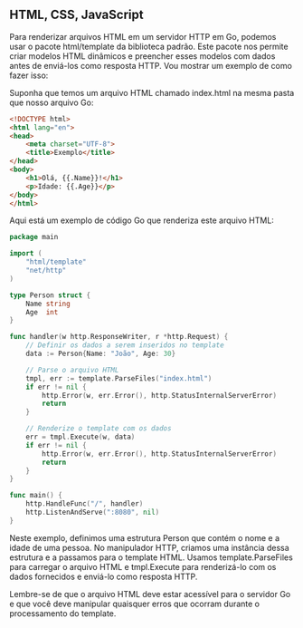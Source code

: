 ## HTML, CSS, JavaScript

Para renderizar arquivos HTML em um servidor HTTP em Go, podemos usar o pacote html/template da biblioteca padrão. Este pacote nos permite criar modelos HTML dinâmicos e preencher esses modelos com dados antes de enviá-los como resposta HTTP. Vou mostrar um exemplo de como fazer isso:

Suponha que temos um arquivo HTML chamado index.html na mesma pasta que nosso arquivo Go:

```html
<!DOCTYPE html>
<html lang="en">
<head>
    <meta charset="UTF-8">
    <title>Exemplo</title>
</head>
<body>
    <h1>Olá, {{.Name}}!</h1>
    <p>Idade: {{.Age}}</p>
</body>
</html>
```

Aqui está um exemplo de código Go que renderiza este arquivo HTML:

```go
package main

import (
    "html/template"
    "net/http"
)

type Person struct {
    Name string
    Age  int
}

func handler(w http.ResponseWriter, r *http.Request) {
    // Definir os dados a serem inseridos no template
    data := Person{Name: "João", Age: 30}

    // Parse o arquivo HTML
    tmpl, err := template.ParseFiles("index.html")
    if err != nil {
        http.Error(w, err.Error(), http.StatusInternalServerError)
        return
    }

    // Renderize o template com os dados
    err = tmpl.Execute(w, data)
    if err != nil {
        http.Error(w, err.Error(), http.StatusInternalServerError)
        return
    }
}

func main() {
    http.HandleFunc("/", handler)
    http.ListenAndServe(":8080", nil)
}
```

Neste exemplo, definimos uma estrutura Person que contém o nome e a idade de uma pessoa. No manipulador HTTP, criamos uma instância dessa estrutura e a passamos para o template HTML. Usamos template.ParseFiles para carregar o arquivo HTML e tmpl.Execute para renderizá-lo com os dados fornecidos e enviá-lo como resposta HTTP.

Lembre-se de que o arquivo HTML deve estar acessível para o servidor Go e que você deve manipular quaisquer erros que ocorram durante o processamento do template.
